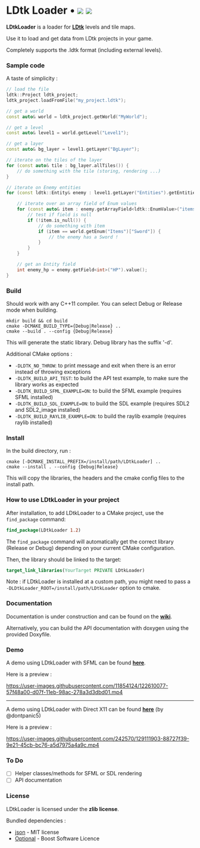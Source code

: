 <h1> LDtk Loader • <img src=https://img.shields.io/badge/LDtk_version-1.2.3-default> <img src=https://github.com/Madour/LDtkLoader/workflows/CI/badge.svg></h1>


**LDtkLoader** is a loader for **[LDtk](https://github.com/deepnight/ldtk)** levels and tile maps.

Use it to load and get data from LDtk projects in your game.

Completely supports the .ldtk format (including external levels).

### Sample code

A taste of simplicity :

```c++
// load the file
ldtk::Project ldtk_project;
ldtk_project.loadFromFile("my_project.ldtk");

// get a world
const auto& world = ldtk_project.getWorld("MyWorld");

// get a level
const auto& level1 = world.getLevel("Level1");

// get a layer
const auto& bg_layer = level1.getLayer("BgLayer");

// iterate on the tiles of the layer
for (const auto& tile : bg_layer.allTiles()) {
    // do something with the tile (storing, rendering ...)
}

// iterate on Enemy entities
for (const ldtk::Entity& enemy : level1.getLayer("Entities").getEntitiesByName("Enemy")) {

    // iterate over an array field of Enum values
    for (const auto& item : enemy.getArrayField<ldtk::EnumValue>("items")) {
        // test if field is null
        if (!item.is_null()) {
            // do something with item
            if (item == world.getEnum("Items")["Sword"]) {
                // the enemy has a Sword !
            }
        }
    }

    // get an Entity field
    int enemy_hp = enemy.getField<int>("HP").value();
}
```

### Build

Should work with any C++11 compiler.
You can select Debug or Release mode when building.

```shell
mkdir build && cd build
cmake -DCMAKE_BUILD_TYPE={Debug|Release} ..
cmake --build . --config {Debug|Release}
```

This will generate the static library. Debug library has the suffix '-d'.

Additional CMake options :

 - `-DLDTK_NO_THROW`: to print message and exit when there is an error instead of throwing exceptions
 - `-DLDTK_BUILD_API_TEST`: to build the API test example, to make sure the library works as expected
 - `-DLDTK_BUILD_SFML_EXAMPLE=ON`: to build the SFML example (requires SFML installed)
 - `-DLDTK_BUILD_SDL_EXAMPLE=ON`: to build the SDL example (requires SDL2 and SDL2_image installed)
 - `-DLDTK_BUILD_RAYLIB_EXAMPLE=ON`: to build the raylib example (requires raylib installed)

### Install

In the build directory, run :

```shell
cmake [-DCMAKE_INSTALL_PREFIX=/install/path/LDtkLoader] ..
cmake --install . --config {Debug|Release}
```

This will copy the libraries, the headers and the cmake config files to the install path.

### How to use LDtkLoader in your project

After installation, to add LDtkLoader to a CMake project, use the `find_package` command:

```cmake
find_package(LDtkLoader 1.2)
```

The `find_package` command will automatically get the correct library (Release or Debug)
depending on your current CMake configuration.

Then, the library should be linked to the target:

```cmake
target_link_libraries(YourTarget PRIVATE LDtkLoader)
```

Note : if LDtkLoader is installed at a custom path, you might need
to pass a `-DLDtkLoader_ROOT=/install/path/LDtkLoader` option to cmake.

### Documentation

Documentation is under construction and can be found on the [**wiki**](https://github.com/Madour/LDtkLoader/wiki).

Alternatively, you can build the API documentation with doxygen using the provided Doxyfile.

### Demo

A demo using LDtkLoader with SFML can be found [**here**](https://github.com/Madour/LDtk-SFML-Game).

Here is a preview :

https://user-images.githubusercontent.com/11854124/122610077-57f48a00-d07f-11eb-98ac-278a3d3dbd01.mp4

--- 

A demo using LDtkLoader with Direct X11 can be found [**here**](https://github.com/dontpanic5/LDtk-D11/) (by @dontpanic5)

Here is a preview : 

https://user-images.githubusercontent.com/242570/129111903-88727f39-9e21-45cb-bc76-a5d7975a4a9c.mp4

### To Do
 - [ ] Helper classes/methods for SFML or SDL rendering
 - [ ] API documentation

### License

LDtkLoader is licensed under the **zlib license**.

Bundled dependencies :
 - [json](https://github.com/nlohmann/json) - MIT license
 - [Optional](https://github.com/akrzemi1/Optional) - Boost Software Licence
